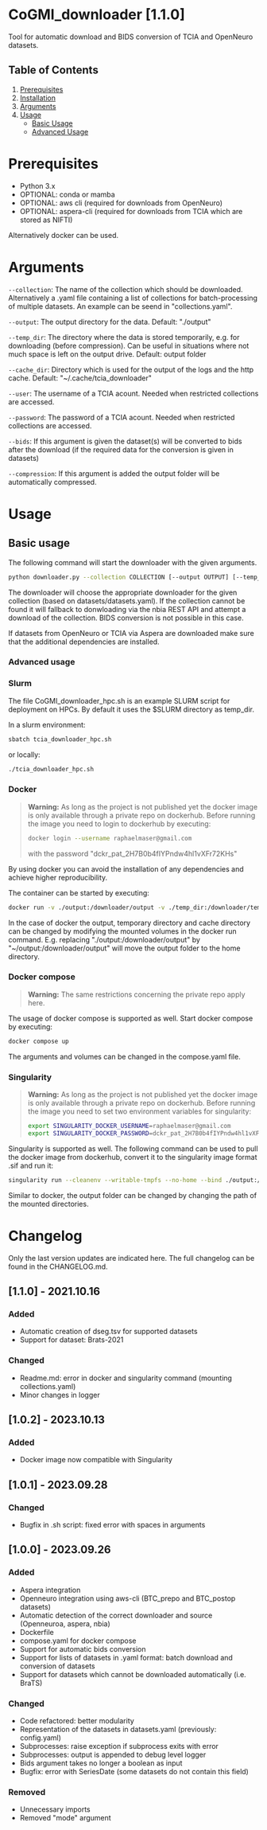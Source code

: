 # CoGMI_downloader [1.1.0]
Tool for automatic download and BIDS conversion of TCIA and OpenNeuro datasets.

## Table of Contents

1. [Prerequisites](#prerequisites)
2. [Installation](#installation)
3. [Arguments](#arguments)
4. [Usage](#usage)
    - [Basic Usage](#basic-usage)
    - [Advanced Usage](#advanced-usage)

# Prerequisites
- Python 3.x
- OPTIONAL: conda or mamba
- OPTIONAL: aws cli (required for downloads from OpenNeuro)
- OPTIONAL: aspera-cli (required for downloads from TCIA which are stored as NIFTI)

Alternatively docker can be used.

# Arguments

`--collection`: 
The name of the collection which should be downloaded. Alternatively a .yaml file containing a list of collections for batch-processing of multiple datasets. An example can be seend in "collections.yaml".

`--output`:
The output directory for the data. Default: "./output"

`--temp_dir`:
The directory where the data is stored temporarily, e.g. for downloading (before compression). Can be useful in situations where not much space is left on the output drive. Default: output folder

`--cache_dir`:
Directory which is used for the output of the logs and the http cache. Default: "~/.cache/tcia_downloader"


`--user`:
The username of a TCIA acount. Needed when restricted collections are accessed.

`--password`:
The password of a TCIA acount. Needed when restricted collections are accessed.

`--bids`:
If this argument is given the dataset(s) will be converted to bids after the download (if the required data for the conversion is given in datasets)

`--compression`:
If this argument is added the output folder will be automatically compressed.


# Usage
## Basic usage
The following command will start the downloader with the given arguments.
```bash
python downloader.py --collection COLLECTION [--output OUTPUT] [--temp_dir TEMP_DIR] [--cache_dir CACHE_DIR] [--user USER] [--password PASSWORD] [--bids] [--compress]
```
The downloader will choose the appropriate downloader for the given collection (based on datasets/datasets.yaml). If the collection cannot be found it will fallback to donwloading via the nbia REST API and attempt a download of the collection. BIDS conversion is not possible in this case.

If datasets from OpenNeuro or TCIA via Aspera are downloaded make sure that the additional dependencies are installed.

### Advanced usage
### Slurm
The file CoGMI_downloader_hpc.sh is an example SLURM script for deployment on HPCs. By default it uses the $SLURM directory as temp_dir.

In a slurm environment:
```Bash
sbatch tcia_downloader_hpc.sh
```
or locally:
```Bash
./tcia_downloader_hpc.sh
```

### Docker
> **Warning:** As long as the project is not published yet the docker image is only available through a private repo on dockerhub. Before running the image you need to login to dockerhub by executing: 
> ```bash
> docker login --username raphaelmaser@gmail.com
>```
> with the password "dckr_pat_2H7B0b4fIYPndw4hl1vXFr72KHs"

By using docker you can avoid the installation of any dependencies and achieve higher reproducibility.

The container can be started by executing:
```Bash
docker run -v ./output:/downloader/output -v ./temp_dir:/downloader/temp_dir -v ./cache_dir:/downloader/cache_dir -v ./collections.yaml:/downloader/collections.yaml ydkq4eu2vrqc2uuy8x3c/cogmi_downloader:latest --collection COLLECTION [--user USER] [--password PASSWORD] [--bids] [--compress]
```
In the case of docker the output, temporary directory and cache directory can be changed by modifying the mounted volumes in the docker run command. E.g. replacing "./output:/downloader/output" by "~/output:/downloader/output" will move the output folder to the home directory.

### Docker compose
> **Warning:** The same restrictions concerning the private repo apply here.

The usage of docker compose is supported as well. Start docker compose by executing:
```Bash
docker compose up
```
The arguments and volumes can be changed in the compose.yaml file.

### Singularity
> **Warning:** As long as the project is not published yet the docker image is only available through a private repo on dockerhub. Before running the image you need to set two environment variables for singularity: 
> ```bash
> export SINGULARITY_DOCKER_USERNAME=raphaelmaser@gmail.com
>export SINGULARITY_DOCKER_PASSWORD=dckr_pat_2H7B0b4fIYPndw4hl1vXFr72KHs
>
>```

Singularity is supported as well. The following command can be used to pull the docker image from dockerhub, convert it to the singularity image format .sif and run it:

```bash
singularity run --cleanenv --writable-tmpfs --no-home --bind ./output:/downloader/output --bind ./temp_dir:/downloader/temp_dir --bind ./cache_dir:/downloader/cache_dir --bind ./collections.yaml:/downloader/collections.yaml docker://ydkq4eu2vrqc2uuy8x3c/cogmi_downloader:latest --collection COLLECTION [--user USER] [--password PASSWORD] [--bids] [--compress]
```

Similar to docker, the output folder can be changed by changing the path of the mounted directories.

# Changelog
Only the last version updates are indicated here. The full changelog can be found in the CHANGELOG.md.

## [1.1.0] - 2021.10.16

### Added
- Automatic creation of dseg.tsv for supported datasets
- Support for dataset: Brats-2021

### Changed
- Readme.md: error in docker and singularity command (mounting collections.yaml)
- Minor changes in logger

## [1.0.2] - 2023.10.13
### Added
- Docker image now compatible with Singularity


## [1.0.1] - 2023.09.28
### Changed
- Bugfix in .sh script: fixed error with spaces in arguments


## [1.0.0] - 2023.09.26

### Added
- Aspera integration
- Openneuro integration using aws-cli (BTC_prepo and BTC_postop datasets)
- Automatic detection of the correct downloader and source (Openneuroa, aspera, nbia)
- Dockerfile
- compose.yaml for docker compose
- Support for automatic bids conversion
- Support for lists of datasets in .yaml format: batch download and conversion of datasets
- Support for datasets which cannot be downloaded automatically (i.e. BraTS)

### Changed
- Code refactored: better modularity
- Representation of the datasets in datasets.yaml (previously: config.yaml)
- Subprocesses: raise exception if subprocess exits with error
- Subprocesses: output is appended to debug level logger 
- Bids argument takes no longer a boolean as input
- Bugfix: error with SeriesDate (some datasets do not contain this field)
  
### Removed
- Unnecessary imports
- Removed "mode" argument